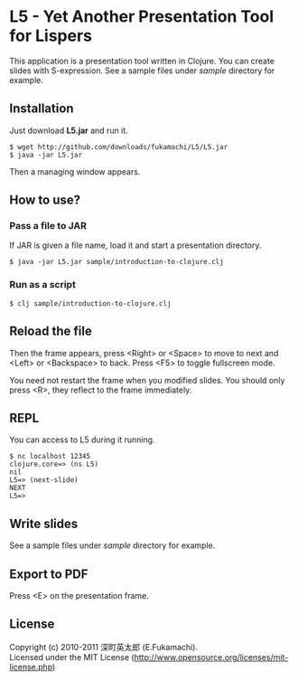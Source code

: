# L5 - Yet Another Presentation Tool for Lispers

This application is a presentation tool written in Clojure. You can create slides with S-expression. See a sample files under _sample_ directory for example.

## Installation

Just download **L5.jar** and run it.

    $ wget http://github.com/downloads/fukamachi/L5/L5.jar
    $ java -jar L5.jar

Then a managing window appears.

## How to use?

### Pass a file to JAR

If JAR is given a file name, load it and start a presentation directory.

    $ java -jar L5.jar sample/introduction-to-clojure.clj

### Run as a script

    $ clj sample/introduction-to-clojure.clj

## Reload the file

Then the frame appears, press &lt;Right&gt; or &lt;Space&gt; to move to next and &lt;Left&gt; or &lt;Backspace&gt; to back. Press &lt;F5&gt; to toggle fullscreen mode.

You need not restart the frame when you modified slides. You should only press &lt;R&gt;, they reflect to the frame immediately.

## REPL

You can access to L5 during it running.

    $ nc localhost 12345
    clojure.core=> (ns L5)
    nil
    L5=> (next-slide)
    NEXT
    L5=>

## Write slides

See a sample files under _sample_ directory for example.

## Export to PDF

Press &lt;E&gt; on the presentation frame.

## License

Copyright (c) 2010-2011 深町英太郎 (E.Fukamachi).  
Licensed under the MIT License (http://www.opensource.org/licenses/mit-license.php)
